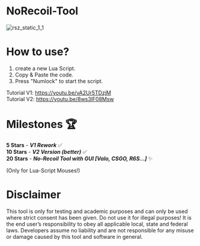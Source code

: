 # NoRecoil-Tool

![rsz_static_1_1](https://user-images.githubusercontent.com/96635023/213569147-dea748d1-10a8-49a0-84d3-48097bdeffb3.png)


# How to use?
1. create a new Lua Script.
2. Copy & Paste the code.
3. Press "Numlock" to start the script.

Tutorial V1: https://youtu.be/vA2Ur5TDzjM                                      
Tutorial V2: https://youtu.be/8ws3lF08Msw

# Milestones 🏆
**5 Stars** - ***V1 Rework*** ✅                             
**10 Stars** - ***V2 Version (better)***  ✅                                                                
**20 Stars** - ***No-Recoil Tool with GUI [Valo, CSGO, R6S...]*** ✨     



(Only for Lua-Script Mouses!)

# Disclaimer
This tool is only for testing and academic purposes and can only be used where strict consent has been given. Do not use it for illegal purposes! It is the end user’s responsibility to obey all applicable local, state and federal laws. Developers assume no liability and are not responsible for any misuse or damage caused by this tool and software in general.
